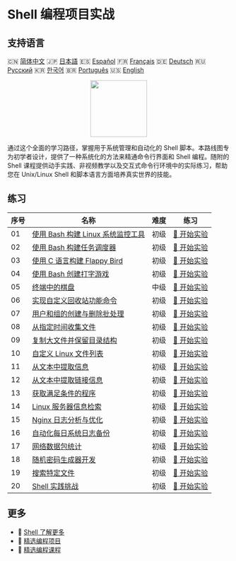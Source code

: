 # Shell 编程项目实战

## 支持语言

🇨🇳 [简体中文](README_zh.md) 🇯🇵 [日本語](README_ja.md) 🇪🇸 [Español](README_es.md) 🇫🇷 [Français](README_fr.md) 🇩🇪 [Deutsch](README_de.md) 🇷🇺 [Русский](README_ru.md) 🇰🇷 [한국어](README_ko.md) 🇧🇷 [Português](README_pt.md) 🇺🇸 [English](README.md) 

<div align="center">
<img width="128px" src="https://file.labex.io/path/FaVTnI4iqZP0.png">
</div>

通过这个全面的学习路径，掌握用于系统管理和自动化的 Shell 脚本。本路线图专为初学者设计，提供了一种系统化的方法来精通命令行界面和 Shell 编程。随附的 Shell 课程提供动手实践、非视频教学以及交互式命令行环境中的实际练习，帮助您在 Unix/Linux Shell 和脚本语言方面培养真实世界的技能。

## 练习

|   序号 | 名称                                                                                                             | 难度   | 练习                                                                                              |
|--------|------------------------------------------------------------------------------------------------------------------|--------|---------------------------------------------------------------------------------------------------|
|     01 | [使用 Bash 构建 Linux 系统监控工具](https://labex.io/zh/courses/project-build-a-linux-system-monitor-using-bash) | 初级   | [🚀 开始实验](https://labex.io/zh/courses/project-build-a-linux-system-monitor-using-bash)        |
|     02 | [使用 Bash 构建任务调度器](https://labex.io/zh/courses/project-build-a-task-scheduler-using-bash)                | 初级   | [🚀 开始实验](https://labex.io/zh/courses/project-build-a-task-scheduler-using-bash)              |
|     03 | [使用 C 语言构建 Flappy Bird](https://labex.io/zh/courses/project-building-flappy-bird-using-c)                  | 初级   | [🚀 开始实验](https://labex.io/zh/courses/project-building-flappy-bird-using-c)                   |
|     04 | [使用 Bash 创建打字游戏](https://labex.io/zh/courses/project-creating-a-typing-game-using-bash)                  | 初级   | [🚀 开始实验](https://labex.io/zh/courses/project-creating-a-typing-game-using-bash)              |
|     05 | [终端中的棋盘](https://labex.io/zh/courses/project-chess-board-in-terminal)                                      | 中级   | [🚀 开始实验](https://labex.io/zh/courses/project-chess-board-in-terminal)                        |
|     06 | [实现自定义回收站功能命令](https://labex.io/zh/courses/project-avoid-accidental-deletion)                        | 初级   | [🚀 开始实验](https://labex.io/zh/courses/project-avoid-accidental-deletion)                      |
|     07 | [用户和组的创建与删除批处理](https://labex.io/zh/courses/project-bulk-creation-and-deletion-of-users-and-groups) | 初级   | [🚀 开始实验](https://labex.io/zh/courses/project-bulk-creation-and-deletion-of-users-and-groups) |
|     08 | [从指定时间收集文件](https://labex.io/zh/courses/project-collect-files-from-specified-time)                      | 初级   | [🚀 开始实验](https://labex.io/zh/courses/project-collect-files-from-specified-time)              |
|     09 | [复制大文件并保留目录结构](https://labex.io/zh/courses/project-copy-specified-files)                             | 初级   | [🚀 开始实验](https://labex.io/zh/courses/project-copy-specified-files)                           |
|     10 | [自定义 Linux 文件列表](https://labex.io/zh/courses/project-directory-size)                                      | 初级   | [🚀 开始实验](https://labex.io/zh/courses/project-directory-size)                                 |
|     11 | [从文本中提取信息](https://labex.io/zh/courses/project-extracting-information-from-text)                         | 初级   | [🚀 开始实验](https://labex.io/zh/courses/project-extracting-information-from-text)               |
|     12 | [从文本中提取链接信息](https://labex.io/zh/courses/project-extracting-link-information-from-text)                | 初级   | [🚀 开始实验](https://labex.io/zh/courses/project-extracting-link-information-from-text)          |
|     13 | [获取满足条件的程序](https://labex.io/zh/courses/project-get-program-that-satisfies-the-condition)               | 初级   | [🚀 开始实验](https://labex.io/zh/courses/project-get-program-that-satisfies-the-condition)       |
|     14 | [Linux 服务器信息检索](https://labex.io/zh/courses/project-get-system-information)                               | 初级   | [🚀 开始实验](https://labex.io/zh/courses/project-get-system-information)                         |
|     15 | [Nginx 日志分析与优化](https://labex.io/zh/courses/project-log-analysis)                                         | 初级   | [🚀 开始实验](https://labex.io/zh/courses/project-log-analysis)                                   |
|     16 | [自动化每日系统日志备份](https://labex.io/zh/courses/project-log-backup)                                         | 初级   | [🚀 开始实验](https://labex.io/zh/courses/project-log-backup)                                     |
|     17 | [网络数据包统计](https://labex.io/zh/courses/project-network-data-packet-statistics)                             | 初级   | [🚀 开始实验](https://labex.io/zh/courses/project-network-data-packet-statistics)                 |
|     18 | [随机密码生成器开发](https://labex.io/zh/courses/project-password-generator)                                     | 初级   | [🚀 开始实验](https://labex.io/zh/courses/project-password-generator)                             |
|     19 | [搜索特定文件](https://labex.io/zh/courses/project-searching-for-specific-files)                                 | 初级   | [🚀 开始实验](https://labex.io/zh/courses/project-searching-for-specific-files)                   |
|     20 | [Shell 实践挑战](https://labex.io/zh/courses/shell-practice-challenges)                                          | 初级   | [🚀 开始实验](https://labex.io/zh/courses/shell-practice-challenges)                              |

## 更多

- 🔗 [Shell 了解更多](https://labex.io/zh/skilltrees/shell)
- 🔗 [精选编程项目](https://github.com/labex-labs/awesome-programming-projects)
- 🔗 [精选编程课程](https://github.com/labex-labs/awesome-programming-courses)

